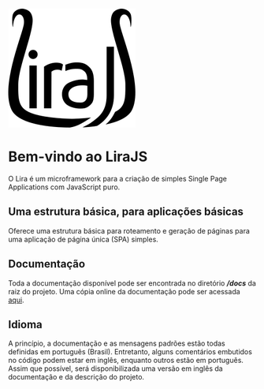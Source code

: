 ![alt text](src/assets/img/lira.png)
# Bem-vindo ao LiraJS
O Lira é um microframework para a criação de simples Single Page Applications com JavaScript puro.


## Uma estrutura básica, para aplicações básicas
Oferece uma estrutura básica para roteamento e geração de páginas para uma aplicação de página única (SPA) simples.

## Documentação
Toda a documentação disponível pode ser encontrada no diretório **_/docs_** da raiz do projeto. Uma cópia online da documentação pode ser acessada [aqui](https://vinibs.github.io/lira/).

## Idioma
A princípio, a documentação e as mensagens padrões estão todas definidas em português (Brasil). Entretanto, alguns comentários embutidos no código podem estar em inglês, enquanto outros estão em português. Assim que possível, será disponibilizada uma versão em inglês da documentação e da descrição do projeto.
